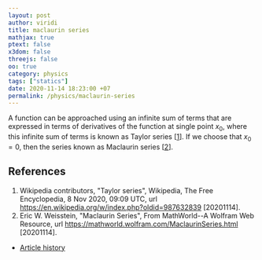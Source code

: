 ```yaml
---
layout: post
author: viridi
title: maclaurin series
mathjax: true
ptext: false
x3dom: false
threejs: false
oo: true
category: physics
tags: ["statics"]
date: 2020-11-14 18:23:00 +07
permalink: /physics/maclaurin-series
---
```

A function can be approached using an infinite sum of terms that are expressed in terms of derivatives of the function at single point $x_0$, where this infinite sum of terms is known as Taylor series [[1](#ref1)]. If we choose that $x_0 = 0$, then the series known as Maclaurin series [[2](#ref2)].


## References
1. <a name="ref1"></a>Wikipedia contributors, "Taylor series", Wikipedia, The Free Encyclopedia, 8 Nov 2020, 09:09 UTC, url <https://en.wikipedia.org/w/index.php?oldid=987632839> [20201114].
2. <a name="ref2"></a>Eric W. Weisstein, "Maclaurin Series", From MathWorld--A Wolfram Web Resource, url <https://mathworld.wolfram.com/MaclaurinSeries.html> [20201114].

+ [Article history](https://github.com/butiran/butiran.github.io/commits/master/_posts/phys/2020-11-14-maclaurin-series.md)
